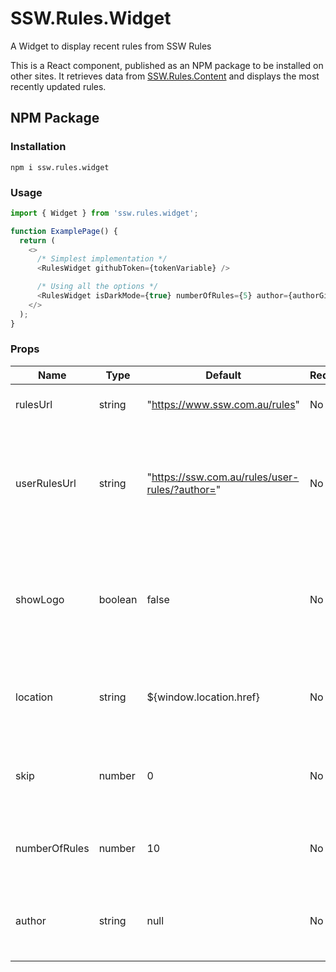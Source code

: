 
# SSW.Rules.Widget

A Widget to display recent rules from SSW Rules

This is a React component, published as an NPM package to be installed on other sites. It retrieves data from [SSW.Rules.Content](https://www.github.com/SSWConsulting/SSW.Rules.Content) and displays the most recently updated rules.

## NPM Package

### Installation

```console
npm i ssw.rules.widget
```

### Usage

```javascript
import { Widget } from 'ssw.rules.widget';

function ExamplePage() {
  return (
    <>
      /* Simplest implementation */
      <RulesWidget githubToken={tokenVariable} />

      /* Using all the options */
      <RulesWidget isDarkMode={true} numberOfRules={5} author={authorGitHubUsername} location={window.location}/>
    </>
  );
}
```

### Props

| Name          | Type    | Default                                                                                                   | Required | Use                                                                                                                   |
|---------------|---------|-----------------------------------------------------------------------------------------------------------|----------|-----------------------------------------------------------------------------------------------------------------------|
| rulesUrl      | string  | "<https://www.ssw.com.au/rules>"                                                                            | No       | URL for the SSW rules list.                                                                                            |
| userRulesUrl  | string  | "<https://ssw.com.au/rules/user-rules/?author=>" | No       | URL for the user's specific SSW rules list. Only defined if author is provided.                                        |
| showLogo      | boolean | false                                                                                                 | No       | Whether to show the SSW logo. Defaults to true if not explicitly set.                                                  |
| location      | string  | ${window.location.href}                                                                                   | No       | Current URL of the page hosting the widget.                                                                            |
| skip          | number  | 0                                                                                                         | No       | Index of the first rule to display in the widget.                                                                      |
| numberOfRules | number  | 10                                                                                                        | No       | Number of rules to display in the widget.                                                                              |                                                                           |
| author        | string  | null                                                                                                      | No       | GitHub username of the author to filter rules by.                                                                      |
